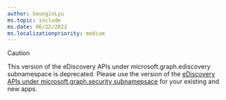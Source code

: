 ```yaml
---
author: SeunginLyu
ms.topic: include
ms.date: 06/22/2022
ms.localizationpriority: medium
---
```


<!-- markdownlint-disable MD041-->

> [!CAUTION]
> This version of the eDiscovery APIs under microsoft.graph.ediscovery subnamespace is deprecated.
> Please use the version of the [eDiscovery APIs under microsoft.graph.security subnamepsace](https://docs.microsoft.com/en-us/graph/api/resources/security-api-overview?view=graph-rest-beta#ediscovery-preview) for your existing and new apps.